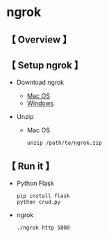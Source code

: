 # ngrok

## 【 Overview 】  
         
## 【 Setup ngrok 】

* Download ngrok
   * [Mac OS](https://bin.equinox.io/c/4VmDzA7iaHb/ngrok-stable-darwin-amd64.zip)
   * [Windows](https://bin.equinox.io/c/4VmDzA7iaHb/ngrok-stable-windows-amd64.zip)

* Unzip
   * Mac OS
   
     ```
     unzip /path/to/ngrok.zip
     ```

## 【 Run it 】

* Python Flask

     ```
     pip install flask
     python crud.py
     ```

* ngrok

     ```
     ./ngrok http 5000
     ```
